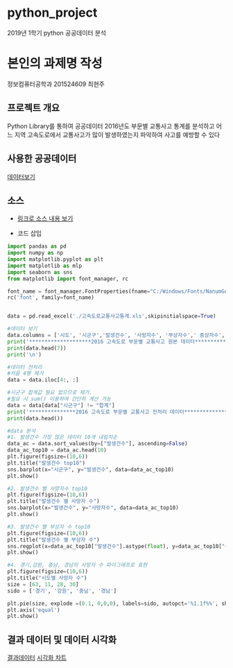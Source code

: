 # python_project
2019년 1학기 python 공공데이터 분석 


# 본인의 과제명 작성

정보컴퓨터공학과 201524609 최현주


## 프로젝트 개요
Python Library를 통하여 공공데이터 2016년도 부문별 교통사고 통계를 분석하고 어느 지역 고속도로에서 교통사고가 많이 발생하였는지 파악하여 사고를 예방할 수 있다

## 사용한 공공데이터 
[데이터보기](https://github.com/HyunjuChoi/python_project/blob/master/%EA%B3%A0%EC%86%8D%EB%8F%84%EB%A1%9C%EA%B5%90%ED%86%B5%EC%82%AC%EA%B3%A0%ED%86%B5%EA%B3%84.xls)

## 소스
* [링크로 소스 내용 보기](https://github.com/HyunjuChoi/python_project/blob/master/accident.py) 

* 코드 삽입
~~~python
import pandas as pd
import numpy as np
import matplotlib.pyplot as plt
import matplotlib as mlp
import seaborn as sns
from matplotlib import font_manager, rc

font_name = font_manager.FontProperties(fname="C:/Windows/Fonts/NanumGothic.ttf").get_name()
rc('font', family=font_name)


data = pd.read_excel('./고속도로교통사고통계.xls',skipinitialspace=True)

#데이터 보기
data.columns = ['시도', '시군구','발생건수', '사망자수', '부상자수',' 중상자수','경상자수', '부상신고자수']
print('********************2016 고속도로 부문별 교통사고 원본 데이터********************\n')
print(data.head(7))
print('\n')

#데이터 전처리
#처음 4행 제거
data = data.iloc[4:, :]

#시군구 합계값 필요 없으므로 제거. 
#필요 시 sum() 이용하여 간단히 계산 가능
data = data[data["시군구"] != "합계"]
print('***************2016 고속도로 부문별 교통사고 전처리 데이터***************\n')
print(data.head())

#data 분석
#1. 발생건수 가장 많은 데이터 10개 내림차순
data_ac = data.sort_values(by=["발생건수"], ascending=False)
data_ac_top10 = data_ac.head(10)
plt.figure(figsize=(10,6))
plt.title("발생건수 top10")
sns.barplot(x="시군구", y="발생건수", data=data_ac_top10)
plt.show()

#2. 발생건수 별 사망자수 top10
plt.figure(figsize=(10,6))
plt.title("발생건수 별 사망자 수")
sns.barplot(x="발생건수", y="사망자수", data=data_ac_top10)
plt.show()

#3. 발생건수 별 부상자 수 top10
plt.figure(figsize=(10,6))
plt.title("발생건수 별 부상자 수")
sns.regplot(x=data_ac_top10["발생건수"].astype(float), y=data_ac_top10["부상자수"].astype(float))
plt.show()

#4. 경기,강원, 충남, 경남의 사망자 수 파이그래프로 표현
plt.figure(figsize=(10,6))
plt.title("시도별 사망자 수")
size = [63, 11, 28, 30]
sido = ['경기', '강원', '충남', '경남']

plt.pie(size, explode =(0.1, 0,0,0), labels=sido, autopct='%1.1f%%', shadow=True, startangle=90)
plt.axis('equal')
plt.show()

~~~

## 결과 데이터 및 데이터 시각화
[결과데이터]()
[시각화 차트]()

